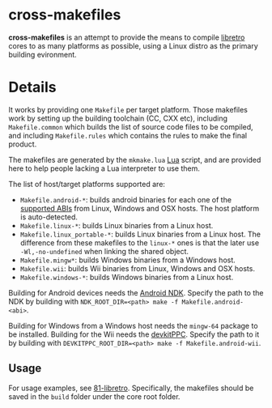 # cross-makefiles

**cross-makefiles** is an attempt to provide the means to compile [libretro](http://www.libretro.com/) cores to as many platforms as possible, using a Linux distro as the primary building evironment.

# Details

It works by providing one `Makefile` per target platform. Those makefiles work by setting up the building toolchain (CC, CXX etc), including `Makefile.common` which builds the list of source code files to be compiled, and including `Makefile.rules` which contains the rules to make the final product.

The makefiles are generated by the `mkmake.lua` [Lua](http://www.lua.org/) script, and are provided here to help people lacking a Lua interpreter to use them.

The list of host/target platforms supported are:

* `Makefile.android-*`: builds android binaries for each one of the [supported ABIs](https://developer.android.com/ndk/guides/abis.html) from Linux, Windows and OSX hosts. The host platform is auto-detected.
* `Makefile.linux-*`: builds Linux binaries from a Linux host.
* `Makefile.linux_portable-*`: builds Linux binaries from a Linux host. The difference from these makefiles to the `linux-*` ones is that the later use `-Wl,-no-undefined` when linking the shared object.
* `Makefile.mingw*`: builds Windows binaries from a Windows host.
* `Makefile.wii`: builds Wii binaries from Linux, Windows and OSX hosts.
* `Makefile.windows-*`: builds Windows binaries from a Linux host.

Building for Android devices needs the [Android NDK](https://developer.android.com/tools/sdk/ndk/index.html). Specify the path to the NDK by building with `NDK_ROOT_DIR=<path> make -f Makefile.android-<abi>`.

Building for Windows from a Windows host needs the `mingw-64` package to be installed. Building for the Wii needs the [devkitPPC](http://wiibrew.org/wiki/DevkitPPC). Specify the path to it by building with `DEVKITPPC_ROOT_DIR=<path> make -f Makefile.android-wii`.

## Usage

For usage examples, see [81-libretro](https://github.com/libretro/81-libretro). Specifically, the makefiles should be saved in the `build` folder under the core root folder.
